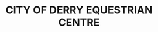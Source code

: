 ---
title: "CITY OF DERRY EQUESTRIAN CENTRE"
address: "30, Bigwood Rd, Ardmore, Derry, Co. Derry BT47 3RP"
tel: "07743 100531"
county: "Derry"
category: "Equestrian Schools"
type: "Content"
lat: "054.9541640000"
lng: "-007.2617320000"
---
